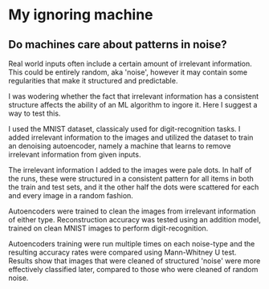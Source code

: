 # My ignoring machine

## Do machines care about patterns in noise? 

Real world inputs often include a certain amount of irrelevant information.
This could be entirely random, aka 'noise', however it may contain some regularities that make it structured and predictable.

I was wodering whether the fact that irrelevant information has a consistent structure affects the ability of an ML algorithm to ingore it.
Here I suggest a way to test this.

I used the MNIST dataset, classicaly used for digit-recognition tasks.
I added irrelevant information to the images and utilized the dataset to train an denoising autoencoder, namely a machine that learns to remove irrelevant information from given inputs.

The irrelevant information I added to the images were pale dots. In half of the runs, these were structured in a consistent pattern for all items in both the train and test sets, and it the other half the dots were scattered for each and every image in a random fashion.

Autoencoders were trained to clean the images from irrelevant information of either type.
Reconstruction accuracy was tested using an addition model, trained on clean MNIST images to perform digit-recognition.

Autoencoders training were run multiple times on each noise-type and the resulting accuracy rates were compared using Mann-Whitney U test.
Results show that images that were cleaned of structured 'noise' were more effectively classified later, compared to those who were cleaned of random noise.

